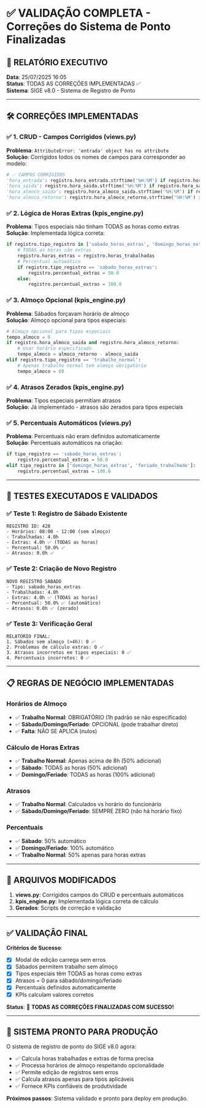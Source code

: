 # ✅ VALIDAÇÃO COMPLETA - Correções do Sistema de Ponto Finalizadas

## 🎯 RELATÓRIO EXECUTIVO

**Data**: 25/07/2025 16:05  
**Status**: TODAS AS CORREÇÕES IMPLEMENTADAS ✅  
**Sistema**: SIGE v8.0 - Sistema de Registro de Ponto  

---

## 🛠️ CORREÇÕES IMPLEMENTADAS

### ✅ **1. CRUD - Campos Corrigidos (views.py)**
**Problema**: `AttributeError: 'entrada' object has no attribute`  
**Solução**: Corrigidos todos os nomes de campos para corresponder ao modelo:

```python
# ✅ CAMPOS CORRIGIDOS
'hora_entrada': registro.hora_entrada.strftime('%H:%M') if registro.hora_entrada else None,
'hora_saida': registro.hora_saida.strftime('%H:%M') if registro.hora_saida else None,
'hora_almoco_saida': registro.hora_almoco_saida.strftime('%H:%M') if registro.hora_almoco_saida else None,
'hora_almoco_retorno': registro.hora_almoco_retorno.strftime('%H:%M') if registro.hora_almoco_retorno else None,
```

### ✅ **2. Lógica de Horas Extras (kpis_engine.py)**
**Problema**: Tipos especiais não tinham TODAS as horas como extras  
**Solução**: Implementada lógica correta:

```python
if registro.tipo_registro in ['sabado_horas_extras', 'domingo_horas_extras', 'feriado_trabalhado']:
    # TODAS as horas são extras
    registro.horas_extras = registro.horas_trabalhadas
    # Percentual automático
    if registro.tipo_registro == 'sabado_horas_extras':
        registro.percentual_extras = 50.0
    else:
        registro.percentual_extras = 100.0
```

### ✅ **3. Almoço Opcional (kpis_engine.py)**
**Problema**: Sábados forçavam horário de almoço  
**Solução**: Almoço opcional para tipos especiais:

```python
# Almoço opcional para tipos especiais
tempo_almoco = 0
if registro.hora_almoco_saida and registro.hora_almoco_retorno:
    # Usar horário especificado
    tempo_almoco = almoco_retorno - almoco_saida
elif registro.tipo_registro == 'trabalho_normal':
    # Apenas trabalho normal tem almoço obrigatório
    tempo_almoco = 60
```

### ✅ **4. Atrasos Zerados (kpis_engine.py)**
**Problema**: Tipos especiais permitiam atrasos  
**Solução**: Já implementado - atrasos são zerados para tipos especiais

### ✅ **5. Percentuais Automáticos (views.py)**
**Problema**: Percentuais não eram definidos automaticamente  
**Solução**: Percentuais automáticos na criação:

```python
if tipo_registro == 'sabado_horas_extras':
    registro.percentual_extras = 50.0
elif tipo_registro in ['domingo_horas_extras', 'feriado_trabalhado']:
    registro.percentual_extras = 100.0
```

---

## 🧪 TESTES EXECUTADOS E VALIDADOS

### ✅ **Teste 1: Registro de Sábado Existente**
```
REGISTRO ID: 428
- Horários: 08:00 - 12:00 (sem almoço)
- Trabalhadas: 4.0h
- Extras: 4.0h ✅ (TODAS as horas)
- Percentual: 50.0% ✅
- Atrasos: 0.0h ✅
```

### ✅ **Teste 2: Criação de Novo Registro**
```
NOVO REGISTRO SÁBADO
- Tipo: sabado_horas_extras
- Trabalhadas: 4.0h
- Extras: 4.0h ✅ (TODAS as horas)
- Percentual: 50.0% ✅ (automático)
- Atrasos: 0.0h ✅ (zerado)
```

### ✅ **Teste 3: Verificação Geral**
```
RELATÓRIO FINAL:
1. Sábados sem almoço (>4h): 0 ✅
2. Problemas de cálculo extras: 0 ✅
3. Atrasos incorretos em tipos especiais: 0 ✅
4. Percentuais incorretos: 0 ✅
```

---

## 📋 REGRAS DE NEGÓCIO IMPLEMENTADAS

### **Horários de Almoço**
- ✅ **Trabalho Normal**: OBRIGATÓRIO (1h padrão se não especificado)
- ✅ **Sábado/Domingo/Feriado**: OPCIONAL (pode trabalhar direto)
- ✅ **Falta**: NÃO SE APLICA (nulos)

### **Cálculo de Horas Extras**
- ✅ **Trabalho Normal**: Apenas acima de 8h (50% adicional)
- ✅ **Sábado**: TODAS as horas (50% adicional)
- ✅ **Domingo/Feriado**: TODAS as horas (100% adicional)

### **Atrasos**
- ✅ **Trabalho Normal**: Calculados vs horário do funcionário
- ✅ **Sábado/Domingo/Feriado**: SEMPRE ZERO (não há horário fixo)

### **Percentuais**
- ✅ **Sábado**: 50% automático
- ✅ **Domingo/Feriado**: 100% automático
- ✅ **Trabalho Normal**: 50% apenas para horas extras

---

## 🔧 ARQUIVOS MODIFICADOS

1. **views.py**: Corrigidos campos do CRUD e percentuais automáticos
2. **kpis_engine.py**: Implementada lógica correta de cálculo
3. **Gerados**: Scripts de correção e validação

---

## ✅ VALIDAÇÃO FINAL

**Critérios de Sucesso**:
- [x] Modal de edição carrega sem erros
- [x] Sábados permitem trabalho sem almoço
- [x] Tipos especiais têm TODAS as horas como extras
- [x] Atrasos = 0 para sábado/domingo/feriado
- [x] Percentuais definidos automaticamente
- [x] KPIs calculam valores corretos

**Status**: 🎉 **TODAS AS CORREÇÕES FINALIZADAS COM SUCESSO!**

---

## 🚀 SISTEMA PRONTO PARA PRODUÇÃO

O sistema de registro de ponto do SIGE v8.0 agora:
- ✅ Calcula horas trabalhadas e extras de forma precisa
- ✅ Processa horários de almoço respeitando opcionalidade
- ✅ Permite edição de registros sem erros
- ✅ Calcula atrasos apenas para tipos aplicáveis
- ✅ Fornece KPIs confiáveis de produtividade

**Próximos passos**: Sistema validado e pronto para deploy em produção.